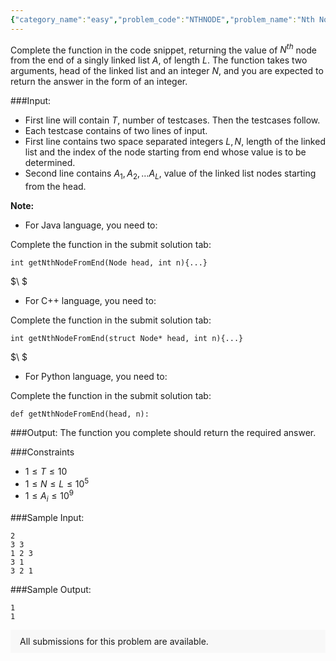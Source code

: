 ```yaml
---
{"category_name":"easy","problem_code":"NTHNODE","problem_name":"Nth Node From the End","problemComponents":{"constraints":"","constraintsState":false,"subtasks":"","subtasksState":false,"inputFormat":"","inputFormatState":false,"outputFormat":"","outputFormatState":false,"sampleTestCases":{}},"video_editorial_url":"","languages_supported":{"0":"CPP14","1":"C","2":"JAVA","3":"PYTH 3.6","4":"CPP17","5":"PYTH","6":"PYP3","7":"CS2","8":"ADA","9":"PYPY","10":"TEXT","11":"PAS fpc","12":"NODEJS","13":"RUBY","14":"PHP","15":"GO","16":"HASK","17":"TCL","18":"PERL","19":"SCALA","20":"LUA","21":"kotlin","22":"BASH","23":"JS","24":"LISP sbcl","25":"rust","26":"PAS gpc","27":"BF","28":"CLOJ","29":"R","30":"D","31":"CAML","32":"FORT","33":"ASM","34":"swift","35":"FS","36":"WSPC","37":"LISP clisp","38":"SQL","39":"SCM guile","40":"PERL6","41":"ERL","42":"CLPS","43":"ICK","44":"NICE","45":"PRLG","46":"ICON","47":"COB","48":"SCM chicken","49":"PIKE","50":"SCM qobi","51":"ST","52":"SQLQ","53":"NEM"},"max_timelimit":1,"source_sizelimit":50000,"problem_author":"daanish_adm","problem_tester":"","date_added":"12-07-2021","tags":{"0":"daanish_adm"},"problem_difficulty_level":"Unavailable","best_tag":"","editorial_url":"","time":{"view_start_date":1624690676,"submit_start_date":1624690676,"visible_start_date":1624690676,"end_date":1735669800},"is_direct_submittable":false,"problemDiscussURL":"https://discuss.codechef.com/search?q=NTHNODE","is_proctored":false,"visitedContests":{},"layout":"problem"}
---
```

Complete the function in the code snippet, returning the value of $N^{th}$ node from the end of a singly linked list $A$, of length $L$. The function takes two arguments, head of the linked list and an integer $N$, and you are expected to return the answer in the form of an integer.

###Input:

- First line will contain $T$, number of testcases. Then the testcases follow. 
- Each testcase contains of two lines of input.
- First line contains two space separated integers $L, N$, length of the linked list and the index of the node starting from end whose value is to be determined.
- Second line contains $A_1, A_2, \ldots A_L$, value of the linked list nodes starting from the head. 

**Note:** 
- For Java language, you need to: 

Complete the function in the submit solution tab:
```
int getNthNodeFromEnd(Node head, int n){...}
```
$\ $

- For C++ language, you need to: 

Complete the function in the submit solution tab:
```
int getNthNodeFromEnd(struct Node* head, int n){...}
```
$\ $

- For Python language, you need to: 

Complete the function in the submit solution tab:
```
def getNthNodeFromEnd(head, n):
```
###Output:
The function you complete should return the required answer.

###Constraints 
- $1 \leq T \leq 10$
- $1 \leq N \leq L \leq 10^5$
- $1 \leq A_i \leq 10^9$

###Sample Input:
```
2
3 3
1 2 3
3 1
3 2 1
```

###Sample Output:
```
1
1
```
<aside style='background: #f8f8f8;padding: 10px 15px;'><div>All submissions for this problem are available.</div></aside>